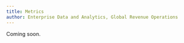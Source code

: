 ```yaml
---
title: Metrics
author: Enterprise Data and Analytics, Global Revenue Operations
---
```


Coming soon.
